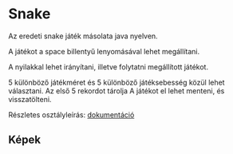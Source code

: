 # Snake

Az eredeti snake játék másolata java nyelven.

A játékot a space billentyű lenyomásával lehet megállítani.

A nyilakkal lehet irányítani, illetve folytatni megállított játékot.

5 különböző játékméret és 5 különböző játéksebesség közül lehet választani.
Az első 5 rekordot tárolja
A játékot el lehet menteni, és visszatölteni.

Részletes osztályleírás: [dokumentáció](KIRÁLY_CSOMBOR_HH1XLH_DOK.pdf)

## Képek



